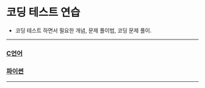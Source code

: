 # 코딩 테스트 연습

- 코딩 테스트 하면서 필요한 개념, 문제 풀이법, 코딩 문제 풀이.

---

### [C언어](/Users/yuseunghwan/Desktop/TIL/Coding_test/C-test/README.md)

### [파이썬](/Users/yuseunghwan/Desktop/TIL/Coding_test/README.md)

---
